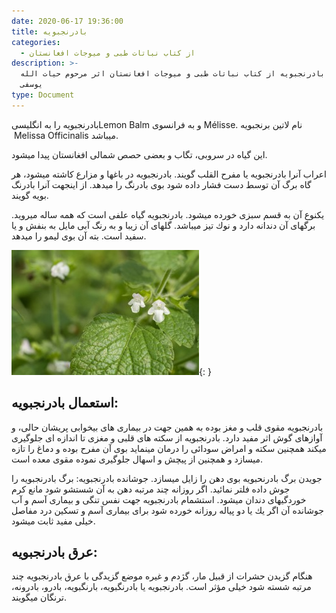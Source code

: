 ```yaml
---
date: 2020-06-17 19:36:00
title: بادرنجبويه
categories:
  - از کتاب نباتات طبی و میوجات افغانستان
description: >-
  معرفی بادرنجبويه از کتاب نباتات طبی و میوجات افغانستان اثر مرحوم حیات الله
  یوسفی
type: Document
---
```


بادرنجبويه را به انگلیسیLemon Balm و به فرانسوی M&eacute;lisse. نام لاتین برنجبویه &nbsp;Melissa Officinalis میباشد.

اين گياه در سروبی، تگاب و بعضی حصص شمالی افغانستان پيدا ميشود.

اعراب آنرا بادرنجبويه يا مفرح القلب گويند. بادرنجبويه در باغها و مزارع كاشته ميشود، هر گاه برگ آن توسط دست فشار داده شود بوی بادرنگ را ميدهد. از اينجهت آنرا بادرنگ بويه گويند.

يكنوع آن به قسم سبزی خورده ميشود. بادرنجبويه گياه علفی است كه همه ساله ميرويد. برگهای آن دندانه دارد و نوك تيز ميباشد. گلهای آن زيبا و به رنگ آبی مايل به بنفش و يا سفيد است. بته آن بوی ليمو را ميدهد.

![](/uploads/badranjbuya.jpg){: }

## استعمال بادرنجبويه:

بادرنجبويه مقوی قلب و مغز بوده به همين جهت در بيماری های بيخوابی پريشان حالی، و آوازهای گوش اثر مفيد دارد. بادرنجبويه از سكته های قلبی و مغزی تا اندازه ای جلوگيری ميكند همچنين سكته و امراض سودائی را درمان مينمايد بوی آن مفرح بوده و دماغ را تازه ميسازد و همچنين از پيچش و اسهال جلوگيری نموده مقوی معده است.

جويدن برگ بادرنحبويه بوی دهن را زايل ميسازد. جوشانده بادرنجبويه: برگ بادرنجبويه را جوش داده فلتر نمائيد. اگر روزانه چند مرتبه دهن به آن شستشو شود مانع كرم خوردگيهای دندان میشود. استشمام بادرنجبويه جهت نفس تنگی و بيماری آسم و آب جوشانده آن اگر يك يا دو پياله روزانه خورده شود برای بيماری آسم و تسكين درد مفاصل خيلی مفيد ثابت ميشود.

## عرق بادرنجبويه:

هنگام گزيدن حشرات از قبيل مار، گژدم و غيره موضع گزيدگی با عرق بادرنجبويه چند مرتبه شسته شود خيلی مؤثر است. بادرنجبويه يا بادرنگبويه، بارنگبويه، بادرو، بادرونه، ترنگان ميگويند.